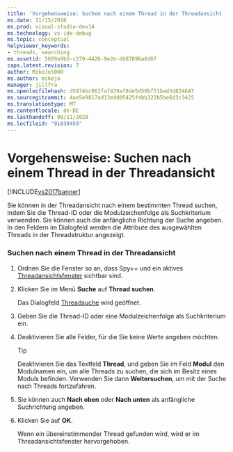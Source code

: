 ```yaml
---
title: 'Vorgehensweise: Suchen nach einem Thread in der Threadansicht | Microsoft-Dokumentation'
ms.date: 11/15/2016
ms.prod: visual-studio-dev14
ms.technology: vs-ide-debug
ms.topic: conceptual
helpviewer_keywords:
- threads, searching
ms.assetid: 5609a9b3-c279-4426-9e2e-dd87896a6d6f
caps.latest.revision: 7
author: MikeJo5000
ms.author: mikejo
manager: jillfra
ms.openlocfilehash: d5974bc962faf439af8de5d50bf51bad3d824647
ms.sourcegitcommit: 4ae5e9817ad13edd05425febb322b5be6d3c3425
ms.translationtype: MT
ms.contentlocale: de-DE
ms.lasthandoff: 09/11/2020
ms.locfileid: "91838459"
---
```

# <a name="how-to-search-for-a-thread-in-threads-view"></a>Vorgehensweise: Suchen nach einem Thread in der Threadansicht
[!INCLUDE[vs2017banner](../includes/vs2017banner.md)]

Sie können in der Threadansicht nach einem bestimmten Thread suchen, indem Sie die Thread-ID oder die Modulzeichenfolge als Suchkriterium verwenden. Sie können auch die anfängliche Richtung der Suche angeben. In den Feldern im Dialogfeld werden die Attribute des ausgewählten Threads in der Threadstruktur angezeigt.  
  
### <a name="to-search-for-a-thread-in-threads-view"></a>Suchen nach einem Thread in der Threadansicht  
  
1. Ordnen Sie die Fenster so an, dass Spy++ und ein aktives [Threadansichtsfenster](../debugger/threads-view.md) sichtbar sind.  
  
2. Klicken Sie im Menü **Suche** auf **Thread suchen**.  
  
    Das Dialogfeld [Threadsuche](../debugger/thread-search-dialog-box.md) wird geöffnet.  
  
3. Geben Sie die Thread-ID oder eine Modulzeichenfolge als Suchkriterium ein.  
  
4. Deaktivieren Sie alle Felder, für die Sie keine Werte angeben möchten.  
  
   > [!TIP]
   > Deaktivieren Sie das Textfeld **Thread**, und geben Sie im Feld **Modul** den Modulnamen ein, um alle Threads zu suchen, die sich im Besitz eines Moduls befinden. Verwenden Sie dann **Weitersuchen**, um mit der Suche nach Threads fortzufahren.  
  
5. Sie können auch **Nach oben** oder **Nach unten** als anfängliche Suchrichtung angeben.  
  
6. Klicken Sie auf **OK**.  
  
   Wenn ein übereinstimmender Thread gefunden wird, wird er im Threadansichtsfenster hervorgehoben.
